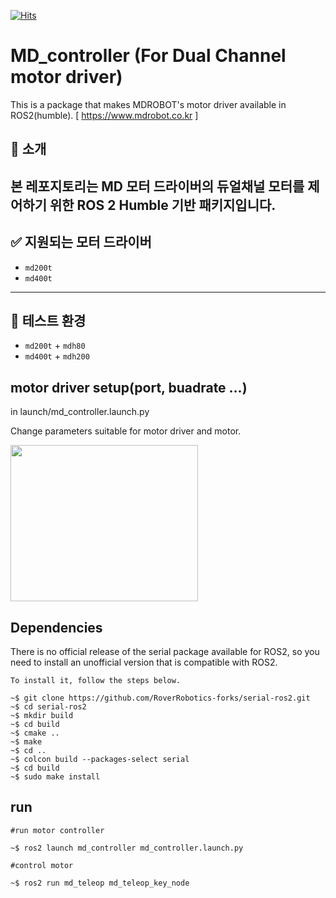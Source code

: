 [![Hits](https://hits.seeyoufarm.com/api/count/incr/badge.svg?url=https%3A%2F%2Fgithub.com%2FCJungHo%2FMD_controller&count_bg=%2379C83D&title_bg=%23555555&icon=&icon_color=%23E7E7E7&title=hits&edge_flat=false)](https://hits.seeyoufarm.com)
# MD_controller (For Dual Channel motor driver)
This is a package that makes MDROBOT's motor driver available in ROS2(humble). [ https://www.mdrobot.co.kr ]

## 🔧 소개

본 레포지토리는 **MD 모터 드라이버**의 듀얼채널 모터를 제어하기 위한 **ROS 2 Humble** 기반 패키지입니다.
---

## ✅ 지원되는 모터 드라이버

- `md200t`
- `md400t`

---

## 🧪 테스트 환경

- `md200t` + `mdh80`
- `md400t` + `mdh200`

## motor driver setup(port, buadrate ...)
in launch/md_controller.launch.py

Change parameters suitable for motor driver and motor.

<img src="https://github.com/CJungHo/MD_controller/assets/91372509/191e4049-032f-4910-bbbc-4b158db60aea"  width="300" height="250"/>

## Dependencies
There is no official release of the serial package available for ROS2, so you need to install an unofficial version that is compatible with ROS2.

```
To install it, follow the steps below.

~$ git clone https://github.com/RoverRobotics-forks/serial-ros2.git
~$ cd serial-ros2
~$ mkdir build
~$ cd build
~$ cmake ..
~$ make
~$ cd ..
~$ colcon build --packages-select serial
~$ cd build
~$ sudo make install
```

## run
```
#run motor controller
        
~$ ros2 launch md_controller md_controller.launch.py

#control motor

~$ ros2 run md_teleop md_teleop_key_node
```
